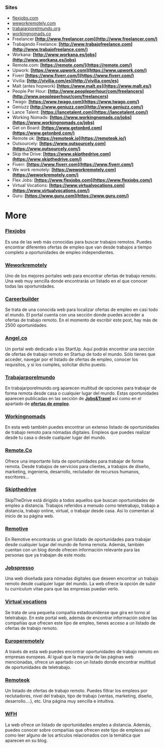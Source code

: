 ### Sites

- [flexjobs.com](https://www.flexjobs.com/)
- [weworkremotely.com](https://weworkremotely.com/)
- [trabajarporelmundo.org](https://trabajarporelmundo.org/)
- [workingnomads.co](https://workingnomads.co/)
-   Freelancer  **[http://www.freelancer.com](http://www.freelancer.com/)**
-   Trabajando Freelance:  **[http://www.trabajofreelance.com](http://www.trabajofreelance.com/)**
-   Workana: **[http://www.workana.es/jobs](http://www.workana.es/jobs)**
-   Remote.com: **[https://remote.com/](https://remote.com/)**
-   Upwork:  **[https://www.upwork.com](https://www.upwork.com/)**
-   Fiverr  **[https://www.fiverr.com/](https://www.fiverr.com/)**
-   Vivilia:  **[http://vivilia.com/es](http://vivilia.com/es)**
-   Malt (antes hopwork)  **[https://www.malt.es](https://www.malt.es/)**
-   People Per Hour:  **[http://www.peopleperhour/com/freelancers](http://www.peopleperhour/com/freelancers)**
-   Twago:  **[https://www.twago.com](https://www.twago.com/)**
-   Geniuzz  **[http://www.geniuzz.com](http://www.geniuzz.com/)**
-   Lance Talent:  **[https://lancetalent.com](https://lancetalent.com/)**
-   Working Nomads:  **[https://www.workingnomads.co/jobs](https://www.workingnomads.co/jobs)**
-   Get on Board:  **[https://www.getonbrd.com](https://www.getonbrd.com/)**
-   Remote ok:  **[https://remoteok.io](https://remoteok.io/)**
-   Outsourcely:  **[https://www.outsourcely.com](https://www.outsourcely.com/)**
-   Skip the Drive:  **[https://www.skipthedrive.com](https://www.skipthedrive.com/)**
-   Fiverr:  **[https://www.fiverr.com](https://www.fiverr.com/)**
-   We work remotely:  **[https://weworkremotely.com](https://weworkremotely.com/)**
-   Flex Jobs:  **[https://www.flexjobs.com](https://www.flexjobs.com/)**
-   Virtual Vocations:  **[https://www.virtualvocations.com](https://www.virtualvocations.com/)**
-   Guru:  **[https://www.guru.com](https://www.guru.com/)**

# More

### [**Flexjobs**](http://flexjobsrocks.go2cloud.org/aff_c?offer_id=1&aff_id=1521)

Es una de las web más conocidas para buscar trabajos remotos. Puedes encontrar diferentes ofertas de empleo que van desde trabajos a tiempo completo a oportunidades de empleo independientes.

### [**Weworkremotely**](https://weworkremotely.com/)

Uno de los mejores portales web para encontrar ofertas de trabajo remoto. Una web muy sencilla donde encontrarás un listado en el que conocer todas las oportunidades.

### [**Careerbuilder**](https://www.careerbuilder.com/jobs-remote)

Se trata de una conocida web para localizar ofertas de empleo en casi todo el mundo. El portal cuenta con una sección donde puedes acceder a ofertas de trabajo remoto. En el momento de escribir este post, hay más de 2500 oportunidades.

### [**Angel.co**](https://angel.co/job-collections/remote)

Un portal web dedicado a las StartUp. Aquí podrás encontrar una sección de ofertas de trabajo remoto en Startup de todo el mundo. Sólo tienes que acceder, navegar por el listado de ofertas de empleo, conocer los requisitos, y si los cumples, solicitar dicho puesto.

### [**Trabajarporelmundo**](https://trabajarporelmundo.org/)

En trabajarporelmundo.org aparecen multitud de opciones para trabajar de forma remota desde casa o cualquier lugar del mundo. Estas oportunidades aparecen publicadas en las sección de  **[Jobs&Travel](https://trabajarporelmundo.org/tag/viajar/)** así como en el apartado de  [**ofertas de empleo**](https://trabajarporelmundo.org/category/ofertas-de-empleo/).

### **[Workingnomads](https://www.workingnomads.co/jobs)**

En esta web también puedes encontrar un extenso listado de oportunidades de trabajo remoto para nómadas digitales. Empleos que puedes realizar desde tu casa o desde cualquier lugar del mundo.

### [**Remote.Co**](https://remote.co/remote-jobs/)

Ofrece una importante lista de oportunidades para trabajar de forma remota. Desde trabajos de servicios para clientes, a trabajos de diseño, marketing, ingeniería, desarrollo, reclutador de recursos humanos, escritores…

### [**Skipthedrive**](https://www.skipthedrive.com/)

SkipTheDrive está dirigido a todos aquellos que buscan oportunidades de empleo a distancia. Trabajos referidos a menudo como teletrabajo, trabajo a distancia, trabajo online, virtual, o trabajar desde casa. Así lo comentan al inicio de su página web.

### [**Remotive**](https://remotive.io/find-a-job/)

En Remotive encontrarás un gran listado de oportunidades para trabajar desde cualquier lugar del mundo de forma remota. Además, también cuentan con un blog donde ofrecen información relevante para las personas que ya trabajan de este modo.

### [**Jobspresso**](https://jobspresso.co/)

Una web diseñada para nómadas digitales que deseen encontrar un trabajo remoto desde cualquier lugar del mundo. La web ofrece la opción de subir tu currículum vitae para que las empresas puedan verlo.

### [**Virtual vocations**](https://www.virtualvocations.com/)

Se trata de una pequeña compañía estadounidense que gira en torno al teletrabajo. En este portal web, además de encontrar información sobre las compañías que ofrecen este tipo de empleo, tienes acceso a un listado de ofertas de trabajo remoto.

### [**Europeremotely**](https://europeremotely.com/)

A través de esta web puedes encontrar oportunidades de trabajo remoto en empresas europeas. Al igual que la mayoría de las páginas web mencionadas, ofrece un apartado con un listado donde encontrar multitud de oportunidades de teletrabajo.

### [**Remoteok**](https://remoteok.io/)

Un listado de ofertas de trabajo remoto. Puedes filtrar los empleos por reclutadores, nivel del trabajo, tipo de trabajo (ventas, marketing, diseño, desarrollo….), etc. Una página muy sencilla e intuitiva.

### **[WFH](https://www.wfh.io/)**

La web ofrece un listado de oportunidades empleo a distancia. Además, puedes conocer sobre compañías que ofrecen este tipo de empleos así como leer alguno de los artículos relacionados con la temática que aparecen en su blog.
<!--stackedit_data:
eyJoaXN0b3J5IjpbLTkzODk2NjM0MywtMTU2MjY0NzQxOF19
-->
